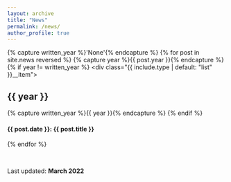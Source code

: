 ```yaml
---
layout: archive
title: "News"
permalink: /news/
author_profile: true
---
```


{% capture written_year %}'None'{% endcapture %}
{% for post in site.news reversed %}
  {% capture year %}{{ post.year }}{% endcapture %}
  {% if year != written_year %}
    <div class="{{ include.type | default: "list" }}__item">
      <h2 id="{{ year | slugify }}" class="archive__subtitle">{{ year }}</h2>
    </div>
    {% capture written_year %}{{ year }}{% endcapture %}
  {% endif %}
  <div class="{{ include.type | default: "list" }}__item">
    <article class="archive__item" itemscope itemtype="http://schema.org/CreativeWork">
      <h4 class="archive__item-title" itemprop="headline">
        {{ post.date }}: {{ post.title }}
      </h4>
    </article>
  </div>
{% endfor %}

&nbsp;

Last updated: **March 2022**



